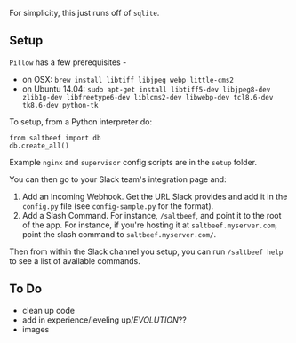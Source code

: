 For simplicity, this just runs off of `sqlite`.

## Setup

`Pillow` has a few prerequisites -

- on OSX: `brew install libtiff libjpeg webp little-cms2`
- on Ubuntu 14.04: `sudo apt-get install libtiff5-dev libjpeg8-dev zlib1g-dev libfreetype6-dev liblcms2-dev libwebp-dev tcl8.6-dev tk8.6-dev python-tk`

To setup, from a Python interpreter do:

    from saltbeef import db
    db.create_all()

Example `nginx` and `supervisor` config scripts are in the `setup` folder.

You can then go to your Slack team's integration page and:

1. Add an Incoming Webhook. Get the URL Slack provides and add it in the `config.py` file (see `config-sample.py` for the format).
2. Add a Slash Command. For instance, `/saltbeef`, and point it to the root of the app. For instance, if you're hosting it at `saltbeef.myserver.com`, point the slash command to `saltbeef.myserver.com/`.

Then from within the Slack channel you setup, you can run `/saltbeef help` to see a list of available commands.


## To Do

- clean up code
- add in experience/leveling up/_EVOLUTION_??
- images
